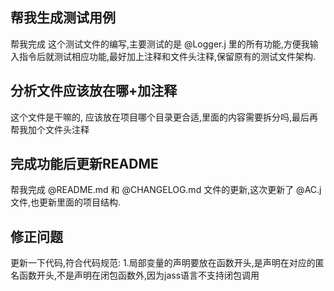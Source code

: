 ## 帮我生成测试用例

帮我完成 这个测试文件的编写,主要测试的是 @Logger.j  里的所有功能,方便我输入指令后就测试相应功能,最好加上注释和文件头注释,保留原有的测试文件架构.


## 分析文件应该放在哪+加注释
这个文件是干嘛的,  应该放在项目哪个目录更合适,里面的内容需要拆分吗,最后再帮我加个文件头注释


## 完成功能后更新README

帮我完成 @README.md 和 @CHANGELOG.md 文件的更新,这次更新了 @AC.j 文件,也更新里面的项目结构.


## 修正问题
更新一下代码,符合代码规范:
1.局部变量的声明要放在函数开头,是声明在对应的匿名函数开头,不是声明在闭包函数外,因为jass语言不支持闭包调用